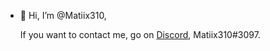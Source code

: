 - 👋 Hi, I’m @Matiix310,

  If you want to contact me, go on <a href="https://discord.com">Discord</a>, Matiix310#3097.

<!---
Matiix310/Matiix310 is a ✨ special ✨ repository because its `README.md` (this file) appears on your GitHub profile.
You can click the Preview link to take a look at your changes.
--->
